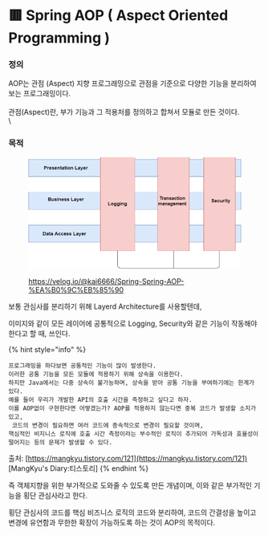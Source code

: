 # 🟥 Spring AOP ( Aspect Oriented Programming )

### 정의

AOP는 관점 (Aspect) 지향 프로그래밍으로 관점을 기준으로 다양한 기능을 분리하여 보는 프로그래밍이다.\
\
관점(Aspect)란, 부가 기능과 그 적용처를 정의하고 합쳐서 모듈로 만든 것이다.\
\


### 목적

<figure><img src="../.gitbook/assets/image (3).png" alt=""><figcaption><p><a href="https://velog.io/@kai6666/Spring-Spring-AOP-%EA%B0%9C%EB%85%90">https://velog.io/@kai6666/Spring-Spring-AOP-%EA%B0%9C%EB%85%90</a></p></figcaption></figure>

보통 관심사를 분리하기 위해 Layerd Architecture를 사용할텐데,

이미지와 같이 모든 레이어에 공통적으로 Logging, Security와 같은 기능이 작동해야 한다고 할 때, 쓰인다.

{% hint style="info" %}


```
프로그래밍을 하다보면 공통적인 기능이 많이 발생한다. 
이러한 공통 기능을 모든 모듈에 적용하기 위해 상속을 이용한다. 
하지만 Java에서는 다중 상속이 불가능하며, 상속을 받아 공통 기능을 부여하기에는 한계가 있다. 
예를 들어 우리가 개발한 API의 호출 시간을 측정하고 싶다고 하자. 
이를 AOP없이 구현한다면 어떻겠는가? AOP를 적용하지 않는다면 중복 코드가 발생할 소지가 있고,
 코드의 변경이 필요하면 여러 코드에 종속적으로 변경이 필요할 것이며, 
핵심적인 비지니스 로직에 호출 시간 측정이라는 부수적인 로직이 추가되어 가독성과 효율성이 
떨어지는 등의 문제가 발생할 수 있다. 
```

출처: [https://mangkyu.tistory.com/121](https://mangkyu.tistory.com/121) \[MangKyu's Diary:티스토리]
{% endhint %}

즉 객체지향을 위한 부가적으로 도와줄 수 있도록 만든 개념이며, 이와 같은 부가적인 기능을 횡단 관심사라고 한다.

횡단 관심사의 코드를 핵심 비즈니스 로직의 코드와 분리하여, 코드의 간결성을 높이고 변경에 유연함과 무한한 확장이 가능하도록 하는 것이 AOP의 목적이다.
